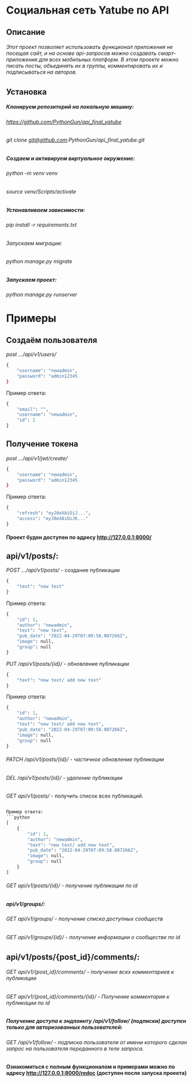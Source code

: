 # Социальная сеть Yatube по API
## Описание
###### Этот проект позволяет использовать функционал приложения не посещая сайт, и на основе api-запросов можно создавать смарт-приложения для всех мобильных платформ. В этом проекте можно писать посты, объединять их в группы, комментировать их и подписываться на авторов.
## Установка
##### Клонируем репозиторий на локальную машину:
###### https://github.com/PythonGun/api_final_yatube
###### git clone git@github.com:PythonGun/api_final_yatube.git
##### Создаем и активируем виртуальное окружение:
###### python -m venv venv
###### source venv/Scripts/activate
##### Устанавливаем зависимости:
###### pip install -r requirements.txt
###### Запускаем миграции:
###### python manage.py migrate
##### Запускаем проект:
###### python manage.py runserver

# Примеры
## Cоздаём пользователя
_post .../api/v1/users/_
```python
{
    "username": "newadmin",
    "password": "admin12345
}
```

Пример ответа:
```python
{
    "email": "",
    "username": "newadmin",
    "id": 2
}
```

## Получение токена
_post .../api/v1/jwt/create/_
```python
{
    "username": "newadmin",
    "password": "admin12345
}
```

Пример ответа:
```python
{
    "refresh": "eyJ0eXAiOiJ...",
    "access": "eyJ0eXAiOiJK..."
}
```

#### Проект буден доступен по адресу http://127.0.0.1:8000/
## api/v1/posts/:
_POST .../api/v1/posts/_ - создание публикации

```python
{
    "text": "new text"
}

```

Пример ответа:
```python
{
    "id": 1,
    "author": "newadmin",
    "text": "new text",
    "pub_date": "2022-04-29T07:09:58.007266Z",
    "image": null,
    "group": null
}
```

_PUT /api/v1/posts/{id}/_ - обновление публикации

```python
{
    "text": "new text/ add new text"
}
```

Пример ответа:
```python
{
    "id": 1,
    "author": "newadmin",
    "text": "new text/ add new text",
    "pub_date": "2022-04-29T07:09:58.007266Z",
    "image": null,
    "group": null
}
```

###### PATCH /api/v1/posts/{id}/ - частичное обновление публикации
###### DEL /api/v1/posts/{id}/ - удаление публикации
######

_GET api/v1/posts/_ - получить список всех публикаций.
```python

Пример ответа:
```python
[
    {
        "id": 1,
        "author": "newadmin",
        "text": "new text/ add new text",
        "pub_date": "2022-04-29T07:09:58.007266Z",
        "image": null,
        "group": null
    }
]
```

###### GET api/v1/posts/{id}/ - получение публикации по id

##### api/v1/groups/:
###### GET api/v1/groups/ - получение списка доступных сообществ
###### GET api/v1/groups/{id}/ - получение информации о сообществе по id


## api/v1/posts/{post_id}/comments/:
###### GET api/v1/{post_id}/comments/ - получение всех комментариев к публикации
###### GET api/v1/{post_id}/comments/{id}/ - Получение комментария к публикации по id

#####  Получение доступа к эндпоинту /api/v1/follow/ (подписки) доступен только для авторизованных пользователей:
###### GET /api/v1/follow/ - подписка пользователя от имени которого сделан запрос на пользователя переданного в теле запроса.

#### Ознакомиться с полным функционалом и примерами можно по адресу http://127.0.0.1:8000/redoc (доступен после запуска проекта)

